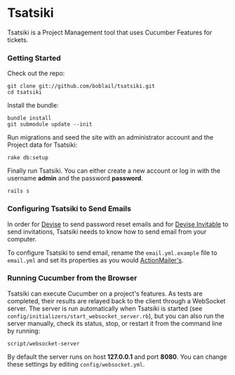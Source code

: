 # Tsatsiki

Tsatsiki is a Project Management tool that uses Cucumber Features for tickets.

### Getting Started

Check out the repo:

    git clone git://github.com/boblail/tsatsiki.git
    cd tsatsiki

Install the bundle:

    bundle install
    git submodule update --init

Run migrations and seed the site with an administrator account and the Project data for Tsatsiki:

    rake db:setup

Finally run Tsatsiki. You can either create a new account or log in with the username **admin** 
and the password **password**.

    rails s

### Configuring Tsatsiki to Send Emails

In order for [Devise](https://github.com/plataformatec/devise) to send password reset emails and 
for [Devise Invitable](https://github.com/scambra/devise_invitable) to send invitations, Tsatsiki 
needs to know how to send email from your computer.

To configure Tsatsiki to send email, rename the `email.yml.example` file to `email.yml` and set
its properties as you would [ActionMailer's](http://guides.rubyonrails.org/action_mailer_basics.html).


### Running Cucumber from the Browser

Tsatsiki can execute Cucumber on a project's features. As tests are completed, their results are
relayed back to the client through a WebSocket server. The server is run automatically when
Tsatsiki is started (see `config/initializers/start_websocket_server.rb`), but you can also run
the server manually, check its status, stop, or restart it from the command line by running:

    script/websocket-server

By default the server runs on host **127.0.0.1** and port **8080**. You can change these settings
by editing `config/websocket.yml`.
